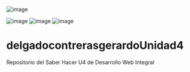 ![image](https://github.com/gerardo7996/delgadocontrerasgerardoUnidad4/assets/126217488/c905bc81-c936-4ee2-a604-708c522a5131)

![image](https://github.com/gerardo7996/delgadocontrerasgerardoUnidad4/assets/126217488/b3517b1e-b1a9-4880-a1df-a6060456e3fd)
![image](https://github.com/gerardo7996/delgadocontrerasgerardoUnidad4/assets/126217488/617bd818-711c-4ab3-847d-f9341ea1f825)
![image](https://github.com/gerardo7996/delgadocontrerasgerardoUnidad4/assets/126217488/2d852457-7bac-449d-8075-f3634ff71352)

# delgadocontrerasgerardoUnidad4
Repositorio del Saber Hacer U4 de Desarrollo Web Integral
